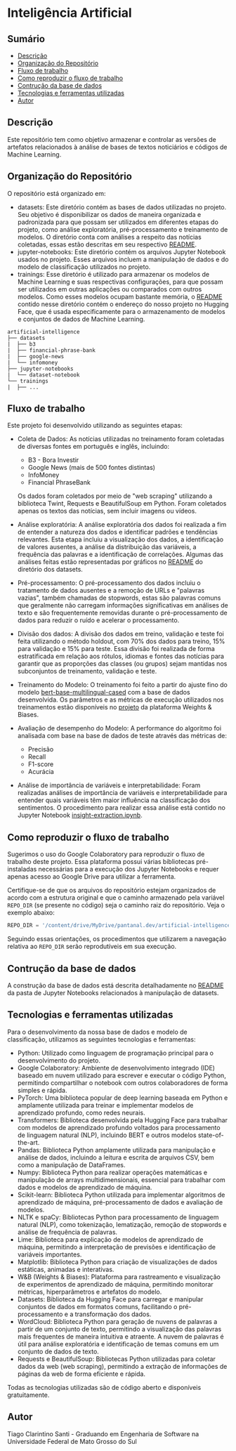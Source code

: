 # Inteligência Artificial

## Sumário

- [Descrição](#descrição)
- [Organização do Repositório](#organização-do-repositório)
- [Fluxo de trabalho](#fluxo-de-trabalho)
- [Como reproduzir o fluxo de trabalho](#como-reproduzir-o-fluxo-de-trabalho)
- [Contrução da base de dados](#contrução-da-base-de-dados)
- [Tecnologias e ferramentas utilizadas](#tecnologias-e-ferramentas-utilizadas)
- [Autor](#autor)

## Descrição

Este repositório tem como objetivo armazenar e controlar as versões de artefatos relacionados à análise de bases de textos noticiários e códigos de Machine Learning.

## Organização do Repositório

O repositório está organizado em:

- datasets: Este diretório contém as bases de dados utilizadas no projeto. Seu objetivo é disponibilizar os dados de maneira organizada e padronizada para que possam ser utilizados em diferentes etapas do projeto, como análise exploratória, pré-processamento e treinamento de modelos. O diretório conta com análises a respeito das notícias coletadas, essas estão descritas em seu respectivo [README](https://github.com/Tuiaia/artificial-intelligence/blob/main/datasets/README.md).
- jupyter-notebooks: Este diretório contém os arquivos Jupyter Notebook usados no projeto. Esses arquivos incluem a manipulação de dados e do modelo de classificação utilizados no projeto.
- trainings: Esse diretório é utilizado para armazenar os modelos de Machine Learning e suas respectivas configurações, para que possam ser utilizados em outras aplicações ou comparados com outros modelos. Como esses modelos ocupam bastante memória, o [README](https://github.com/Tuiaia/artificial-intelligence/blob/main/trainings/README.md) contido nesse diretório contém o endereço do nosso projeto no Hugging Face, que é usada especificamente para o armazenamento de modelos e conjuntos de dados de Machine Learning.

```text
artificial-intelligence
├── datasets
|  ├── b3
|  ├── financial-phrase-bank
|  ├── google-news
|  └── infomoney
├── jupyter-notebooks
|  └── dataset-notebook
└── trainings
|  ├── ...
```

## Fluxo de trabalho

Este projeto foi desenvolvido utilizando as seguintes etapas:

- Coleta de Dados:
As notícias utilizadas no treinamento foram coletadas de diversas fontes em português e inglês, incluindo:
  - B3 - Bora Investir
  - Google News (mais de 500 fontes distintas)
  - InfoMoney
  - Financial PhraseBank

  Os dados foram coletados por meio de "web scraping" utilizando a biblioteca Twint, Requests e BeautifulSoup em Python. Foram coletados apenas os textos das notícias, sem incluir imagens ou vídeos.
- Análise exploratória: A análise exploratória dos dados foi realizada a fim de entender a natureza dos dados e identificar padrões e tendências relevantes. Esta etapa incluiu a visualização dos dados, a identificação de valores ausentes, a análise da distribuição das variáveis, a frequência das palavras e a identificação de correlações. Algumas das análises feitas estão representadas por gráficos no [README](https://github.com/Tuiaia/artificial-intelligence/tree/main/datasets/README.md) do diretório dos datasets.
- Pré-processamento: O pré-processamento dos dados incluiu o tratamento de dados ausentes e a remoção de URLs e "palavras vazias", também chamadas de stopwords, estas são palavras comuns que geralmente não carregam informações significativas em análises de texto e são frequentemente removidas durante o pré-processamento de dados para reduzir o ruído e acelerar o processamento.
- Divisão dos dados: A divisão dos dados em treino, validação e teste foi feita utilizando o método holdout, com 70% dos dados para treino, 15% para validação e 15% para teste. Essa divisão foi realizada de forma estratificada em relação aos rótulos, idiomas e fontes das notícias para garantir que as proporções das classes (ou grupos) sejam mantidas nos subconjuntos de treinamento, validação e teste.
- Treinamento do Modelo: O treinamento foi feito a partir do ajuste fino do modelo [bert-base-multilingual-cased](https://huggingface.co/bert-base-multilingual-cased) com a base de dados desenvolvida. Os parâmetros e as métricas de execução utilizados nos treinamentos estão disponíveis no [projeto](https://wandb.ai/tiagosanti/Tuiaia?workspace=user-tiagosanti) da plataforma Weights & Biases.
- Avaliação de desempenho do Modelo: A performance do algoritmo foi analisada com base na base de dados de teste através das métricas de:
  - Precisão
  - Recall
  - F1-score
  - Acurácia
- Análise de importância de variáveis e interpretabilidade: Foram realizadas análises de importância de variáveis e interpretabilidade para entender quais variáveis têm maior influência na classificação dos sentimentos. O procedimento para realizar essa análise está contido no Jupyter Notebook [insight-extraction.ipynb](https://github.com/Tuiaia/artificial-intelligence/blob/main/jupyter-notebooks/insight-extraction.ipynb).

## Como reproduzir o fluxo de trabalho

Sugerimos o uso do Google Colaboratory para reproduzir o fluxo de trabalho deste projeto. Essa plataforma possui várias bibliotecas pré-instaladas necessárias para a execução dos Jupyter Notebooks e requer apenas acesso ao Google Drive para utilizar a ferramenta.

Certifique-se de que os arquivos do repositório estejam organizados de acordo com a estrutura original e que o caminho armazenado pela variável `REPO_DIR` (se presente no código) seja o caminho raiz do repositório. Veja o exemplo abaixo:

```python
REPO_DIR = '/content/drive/MyDrive/pantanal.dev/artificial-intelligence'
```

Seguindo essas orientações, os procedimentos que utilizarem a navegação relativa ao `REPO_DIR` serão reprodutíveis em sua execução.

## Contrução da base de dados

A construção da base de dados está descrita detalhadamente no [README](https://github.com/Tuiaia/artificial-intelligence/blob/main/jupyter-notebooks/dataset-notebook/README.md) da pasta de Jupyter Notebooks relacionados à manipulação de datasets.

## Tecnologias e ferramentas utilizadas

Para o desenvolvimento da nossa base de dados e modelo de classificação, utilizamos as seguintes tecnologias e ferramentas:

- Python: Utilizado como linguagem de programação principal para o desenvolvimento do projeto.
- Google Colaboratory: Ambiente de desenvolvimento integrado (IDE) baseado em nuvem utilizado para escrever e executar o código Python, permitindo compartilhar o notebook com outros colaboradores de forma simples e rápida.
- PyTorch: Uma biblioteca popular de deep learning baseada em Python e amplamente utilizada para treinar e implementar modelos de aprendizado profundo, como redes neurais.
- Transformers: Biblioteca desenvolvida pela Hugging Face para trabalhar com modelos de aprendizado profundo voltados para processamento de linguagem natural (NLP), incluindo BERT e outros modelos state-of-the-art.
- Pandas: Biblioteca Python amplamente utilizada para manipulação e análise de dados, incluindo a leitura e escrita de arquivos CSV, bem como a manipulação de DataFrames.
- Numpy: Biblioteca Python para realizar operações matemáticas e manipulação de arrays multidimensionais, essencial para trabalhar com dados e modelos de aprendizado de máquina.
- Scikit-learn: Biblioteca Python utilizada para implementar algoritmos de aprendizado de máquina, pré-processamento de dados e avaliação de modelos.
- NLTK e spaCy: Bibliotecas Python para processamento de linguagem natural (NLP), como tokenização, lematização, remoção de stopwords e análise de frequência de palavras.
- Lime: Biblioteca para explicação de modelos de aprendizado de máquina, permitindo a interpretação de previsões e identificação de variáveis importantes.
- Matplotlib: Biblioteca Python para criação de visualizações de dados estáticas, animadas e interativas.
- W&B (Weights & Biases): Plataforma para rastreamento e visualização de experimentos de aprendizado de máquina, permitindo monitorar métricas, hiperparâmetros e artefatos do modelo.
- Datasets: Biblioteca da Hugging Face para carregar e manipular conjuntos de dados em formatos comuns, facilitando o pré-processamento e a transformação dos dados.
- WordCloud: Biblioteca Python para geração de nuvens de palavras a partir de um conjunto de texto, permitindo a visualização das palavras mais frequentes de maneira intuitiva e atraente. A nuvem de palavras é útil para análise exploratória e identificação de temas comuns em um conjunto de dados de texto.
- Requests e BeautifulSoup: Bibliotecas Python utilizadas para coletar dados da web (web scraping), permitindo a extração de informações de páginas da web de forma eficiente e rápida.

Todas as tecnologias utilizadas são de código aberto e disponíveis gratuitamente.

## Autor

Tiago Clarintino Santi - Graduando em Engenharia de Software na Universidade Federal de Mato Grosso do Sul
